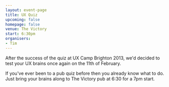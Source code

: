 ```yaml
---
layout: event-page
title: UX Quiz
upcoming: false
homepage: false
venue: The Victory
start: 6:30pm
organisers: 
- Tim
---
```


After the success of the quiz at UX Camp Brighton 2013, we'd decided to test your UX brains once again on the 11th of February. 

If you've ever been to a pub quiz before then you already know what to do. Just bring your brains along to The Victory pub at 6:30 for a 7pm start. 




